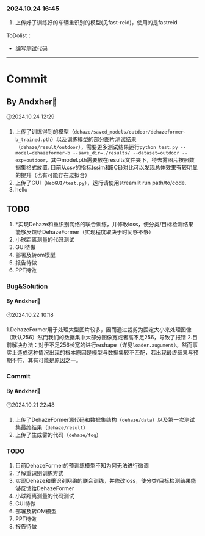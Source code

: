 

### 2024.10.24 16:45

1. 上传好了训练好的车辆重识别的模型(见fast-reid)，使用的是fastreid

ToDolist：

- 编写测试代码





---


# Commit

## By Andxher🐸
🕧2024.10.24 12:29

1. 上传了训练得到的模型（`dehaze/saved_models/outdoor/dehazeformer-b_trained.pth`）以及训练模型的部分图片测试结果（`dehaze/result/outdoor`），需要更多测试结果运行`python test.py --model=dehazeformer-b --save_dir=./results/ --dataset=outdoor --exp=outdoor`，其中model.pth需要放在results文件夹下，待去雾图片按照数据集格式放置. 目前从csv的指标(ssim和BCE)对比可以发现总体效果有较明显的提升（也有可能存在过拟合）
2. 上传了GUI（`WebGUI/test.py`），运行请使用streamlit run path/to/code.
3. hello
## TODO
1. *实现Dehaze和重识别网络的联合训练，并修改loss，使分类/目标检测结果能够反馈给DehazeFormer（实现程度取决于时间够不够）
2. 小球距离测量的代码测试
3. GUI待做
4. 部署及转om模型
5. 报告待做
6. PPT待做

### Bug&Solution
#### By Andxher🐸
🕙2024.10.22 10:18

1.DehazeFormer用于处理大型图片较多，因而通过裁剪为固定大小来处理图像（默认256）然而我们的数据集中大部分图像宽或者高不足256，导致了报错
2.目前解决办法：对于不足256长宽的进行reshape（详见`loader.augument`）。然而事实上造成这种情况出现的根本原因是模型与数据集较不匹配，若出现最终结果与预期不符，其有可能是原因之一。

### Commit
#### By Andxher🐸
🕚2024.10.21 22:48

1. 上传了DehazeFormer源代码和数据集结构（`dehaze/data`）以及第一次测试集最终结果（`dehaze/result`）
2. 上传了生成雾的代码（`dehaze/fog`）

### TODO
1. 目前DehazeFormer的预训练模型不知为何无法进行微调
2. 了解重识别训练方式
3. 实现Dehaze和重识别网络的联合训练，并修改loss，使分类/目标检测结果能够反馈给DehazeFormer
4. 小球距离测量的代码测试
5. GUI待做
6. 部署及转OM模型
7. PPT待做
8. 报告待做



